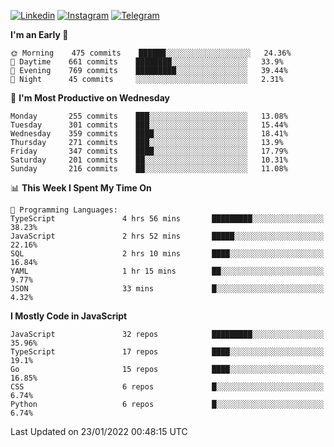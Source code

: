 [![Linkedin](https://img.shields.io/badge/-Archie-blue?style=flat-square&labelColor=gray&logo=Linkedin&logoColor=white&link=https://www.linkedin.com/in/archisdi)](https://www.linkedin.com/in/archisdi)
[![Instagram](https://img.shields.io/badge/-@archisdi-orange?style=flat-square&labelColor=gray&logo=Instagram&logoColor=white&link=https://www.instagram.com/archisdi)](https://www.instagram.com/archisdi)
[![Telegram](https://img.shields.io/badge/-aai-informational?style=flat-square&labelColor=gray&logo=telegram&logoColor=white&link=https://t.me/archisdi)](https://t.me/archisdi)

<!--START_SECTION:waka-->
**I'm an Early 🐤** 

```text
🌞 Morning    475 commits    ██████░░░░░░░░░░░░░░░░░░░   24.36% 
🌆 Daytime    661 commits    ████████░░░░░░░░░░░░░░░░░   33.9% 
🌃 Evening    769 commits    █████████░░░░░░░░░░░░░░░░   39.44% 
🌙 Night      45 commits     ░░░░░░░░░░░░░░░░░░░░░░░░░   2.31%

```
📅 **I'm Most Productive on Wednesday** 

```text
Monday       255 commits    ███░░░░░░░░░░░░░░░░░░░░░░   13.08% 
Tuesday      301 commits    ███░░░░░░░░░░░░░░░░░░░░░░   15.44% 
Wednesday    359 commits    ████░░░░░░░░░░░░░░░░░░░░░   18.41% 
Thursday     271 commits    ███░░░░░░░░░░░░░░░░░░░░░░   13.9% 
Friday       347 commits    ████░░░░░░░░░░░░░░░░░░░░░   17.79% 
Saturday     201 commits    ██░░░░░░░░░░░░░░░░░░░░░░░   10.31% 
Sunday       216 commits    ██░░░░░░░░░░░░░░░░░░░░░░░   11.08%

```


📊 **This Week I Spent My Time On** 

```text
💬 Programming Languages: 
TypeScript               4 hrs 56 mins       █████████░░░░░░░░░░░░░░░░   38.23% 
JavaScript               2 hrs 52 mins       █████░░░░░░░░░░░░░░░░░░░░   22.16% 
SQL                      2 hrs 10 mins       ████░░░░░░░░░░░░░░░░░░░░░   16.84% 
YAML                     1 hr 15 mins        ██░░░░░░░░░░░░░░░░░░░░░░░   9.77% 
JSON                     33 mins             █░░░░░░░░░░░░░░░░░░░░░░░░   4.32%

```

**I Mostly Code in JavaScript** 

```text
JavaScript               32 repos            █████████░░░░░░░░░░░░░░░░   35.96% 
TypeScript               17 repos            ████░░░░░░░░░░░░░░░░░░░░░   19.1% 
Go                       15 repos            ████░░░░░░░░░░░░░░░░░░░░░   16.85% 
CSS                      6 repos             █░░░░░░░░░░░░░░░░░░░░░░░░   6.74% 
Python                   6 repos             █░░░░░░░░░░░░░░░░░░░░░░░░   6.74%

```



 Last Updated on 23/01/2022 00:48:15 UTC
<!--END_SECTION:waka-->